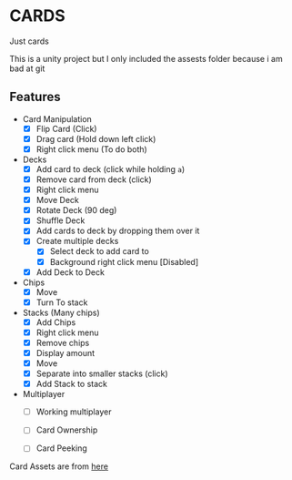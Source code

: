 # CARDS
Just cards

This is a unity project but I only included the assests folder because i am bad at git

## Features
- Card Manipulation
  - [X] Flip Card (Click)
  - [X] Drag card (Hold down left click)
  - [X] Right click menu (To do both)
- Decks
  - [X] Add card to deck (click while holding `a`)
  - [X] Remove card from deck (click)
  - [X] Right click menu
  - [X] Move Deck
  - [X] Rotate Deck (90 deg)
  - [X] Shuffle Deck
  - [X] Add cards to deck by dropping them over it
  - [X] Create multiple decks
    - [X] Select deck to add card to
    - [X] Background right click menu [Disabled]
  - [X] Add Deck to Deck
- Chips
  - [X] Move
  - [X] Turn To stack
- Stacks (Many chips)
  - [X] Add Chips
  - [X] Right click menu
  - [X] Remove chips
  - [X] Display amount
  - [X] Move
  - [X] Separate into smaller stacks (click)
  - [X] Add Stack to stack
- Multiplayer
  - [ ] Working multiplayer
  - [ ] Card Ownership
  - [ ] Card Peeking


Card Assets are from [here](https://screamingbrainstudios.itch.io/poker-pack)
